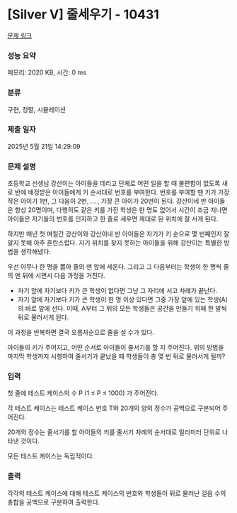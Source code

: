 # [Silver V] 줄세우기 - 10431 

[문제 링크](https://www.acmicpc.net/problem/10431) 

### 성능 요약

메모리: 2020 KB, 시간: 0 ms

### 분류

구현, 정렬, 시뮬레이션

### 제출 일자

2025년 5월 21일 14:29:09

### 문제 설명

<p>초등학교 선생님 강산이는 아이들을 데리고 단체로 어떤 일을 할 때 불편함이 없도록 새로 반에 배정받은 아이들에게 키 순서대로 번호를 부여한다. 번호를 부여할 땐 키가 가장 작은 아이가 1번, 그 다음이 2번, ... , 가장 큰 아이가 20번이 된다. 강산이네 반 아이들은 항상 20명이며, 다행히도 같은 키를 가진 학생은 한 명도 없어서 시간이 조금 지나면 아이들은 자기들의 번호를 인지하고 한 줄로 세우면 제대로 된 위치에 잘 서게 된다.</p>

<p>하지만 매년 첫 며칠간 강산이와 강산이네 반 아이들은 자기가 키 순으로 몇 번째인지 잘 알지 못해 아주 혼란스럽다. 자기 위치를 찾지 못하는 아이들을 위해 강산이는 특별한 방법을 생각해냈다.</p>

<p>우선 아무나 한 명을 뽑아 줄의 맨 앞에 세운다. 그리고 그 다음부터는 학생이 한 명씩 줄의 맨 뒤에 서면서 다음 과정을 거친다.</p>

<ul>
	<li>자기 앞에 자기보다 키가 큰 학생이 없다면 그냥 그 자리에 서고 차례가 끝난다.</li>
	<li>자기 앞에 자기보다 키가 큰 학생이 한 명 이상 있다면 그중 가장 앞에 있는 학생(A)의 바로 앞에 선다. 이때, A부터 그 뒤의 모든 학생들은 공간을 만들기 위해 한 발씩 뒤로 물러서게 된다.</li>
</ul>

<p>이 과정을 반복하면 결국 오름차순으로 줄을 설 수가 있다.</p>

<p>아이들의 키가 주어지고, 어떤 순서로 아이들이 줄서기를 할 지 주어진다. 위의 방법을 마지막 학생까지 시행하여 줄서기가 끝났을 때 학생들이 총 몇 번 뒤로 물러서게 될까?</p>

### 입력 

 <p>첫 줄에 테스트 케이스의 수 P (1 ≤ P ≤ 1000) 가 주어진다.</p>

<p>각 테스트 케이스는 테스트 케이스 번호 T와 20개의 양의 정수가 공백으로 구분되어 주어진다.</p>

<p>20개의 정수는 줄서기를 할 아이들의 키를 줄서기 차례의 순서대로 밀리미터 단위로 나타낸 것이다.</p>

<p>모든 테스트 케이스는 독립적이다.</p>

### 출력 

 <p>각각의 테스트 케이스에 대해 테스트 케이스의 번호와 학생들이 뒤로 물러난 걸음 수의 총합을 공백으로 구분하여 출력한다.</p>


